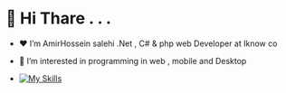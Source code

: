 # 👋 Hi Thare . . . 
- ♥ I’m AmirHossein salehi .Net , C# & php web Developer at Iknow co
- 👀 I’m interested in programming in web , mobile and Desktop



- [![My Skills](https://skills.thijs.gg/icons?i=dotnet,cs,java,kotlin,androidstudio,visualstudio,vscode,mysql,git,js,jquery,html,css,bootstrap)](https://skills.thijs.gg)
